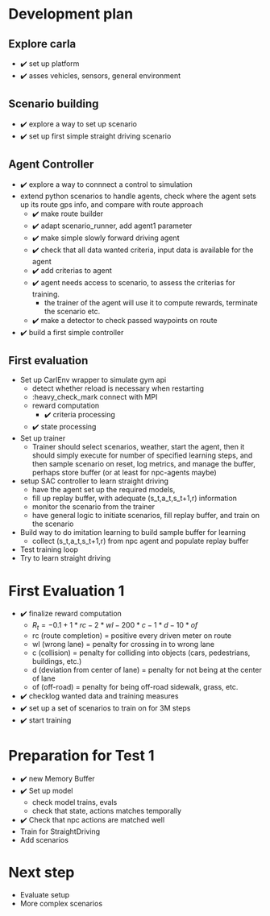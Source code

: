 # Development plan
## Explore carla 
- :heavy_check_mark: set up platform
- :heavy_check_mark: asses vehicles, sensors, general environment

## Scenario building
- :heavy_check_mark: explore a way to set up scenario
- :heavy_check_mark: set up first simple straight driving scenario

## Agent Controller
- :heavy_check_mark: explore a way to connnect a control to simulation
- extend python scenarios to handle agents, check where the agent sets up its route gps info, and compare with route approach
    - :heavy_check_mark: make route builder
    - :heavy_check_mark: adapt scenario_runner, add agent1 parameter
    - :heavy_check_mark: make simple slowly forward driving agent
    - :heavy_check_mark: check that all data wanted criteria, input data is available for the agent
    - :heavy_check_mark: add criterias to agent
    - :heavy_check_mark: agent needs access to scenario, to assess the criterias for training.
        - the trainer of the agent will use it to compute rewards, terminate the scenario etc.
    - :heavy_check_mark: make a detector to check passed waypoints on route
- :heavy_check_mark: build a first simple controller 

## First evaluation
- Set up CarlEnv wrapper to simulate gym api 
    - detect whether reload is necessary when restarting 
    - :heavy_check_mark connect with MPI 
    - reward computation
        - :heavy_check_mark: criteria processing
    - :heavy_check_mark: state processing 
- Set up trainer
    - Trainer should select scenarios, weather, start the agent, then it should simply execute for number of specified learning steps, and then sample scenario on reset, log metrics, and manage the buffer, perhaps store buffer (or at least for npc-agents maybe) 
- setup SAC controller to learn straight driving
    - have the agent set up the required models, 
    - fill up replay buffer, with adequate (s_t,a_t,s_t+1,r) information
    - monitor the scenario from the trainer 
    - have general logic to initiate scenarios, fill replay buffer, and train on the scenario
- Build way to do imitation learning to build sample buffer for learning 
    - collect (s_t,a_t,s_t+1,r) from npc agent and populate replay buffer
- Test training loop
- Try to learn straight driving

# First Evaluation 1
- :heavy_check_mark: finalize reward computation
    - $R_t = -0.1 + 1*rc - 2*wl - 200*c -1*d - 10*of$
    - rc (route completion) = positive every driven meter on route
    - wl (wrong lane) = penalty for crossing in to wrong lane 
    - c (collision) = penalty for colliding into objects (cars, pedestrians, buildings, etc.)
    - d (deviation from center of lane) = penalty for not being at the center of lane 
    - of (off-road) = penalty for being off-road sidewalk, grass, etc.
- :heavy_check_mark: checklog wanted data and training measures
- :heavy_check_mark: set up a set of scenarios to train on for 3M steps
- :heavy_check_mark: start training 

# Preparation for Test 1
- :heavy_check_mark: new Memory Buffer
- :heavy_check_mark: Set up model
    - check model trains, evals
    - check that state, actions matches temporally 
- :heavy_check_mark: Check that npc actions are matched well
- Train for StraightDriving
- Add scenarios

# Next step
- Evaluate setup
- More complex scenarios